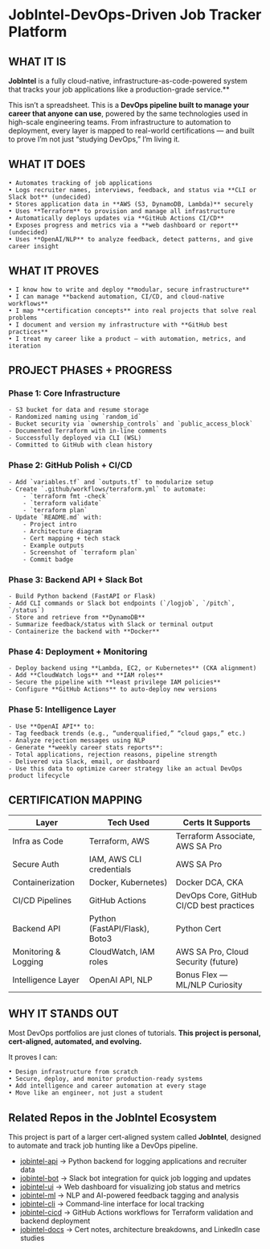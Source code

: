 # JobIntel-DevOps-Driven Job Tracker Platform

## WHAT IT IS

**JobIntel** is a fully cloud-native, infrastructure-as-code-powered system that tracks your job applications like a production-grade service.**

This isn’t a spreadsheet. This is a **DevOps pipeline built to manage your career that anyone can use**, powered by the same technologies used in high-scale engineering teams. From infrastructure to automation to deployment, every layer is mapped to real-world certifications — and built to prove I’m not just “studying DevOps,” I’m living it.

## WHAT IT DOES

    • Automates tracking of job applications
    • Logs recruiter names, interviews, feedback, and status via **CLI or Slack bot** (undecided)
    • Stores application data in **AWS (S3, DynamoDB, Lambda)** securely
    • Uses **Terraform** to provision and manage all infrastructure
    • Automatically deploys updates via **GitHub Actions CI/CD**
    • Exposes progress and metrics via a **web dashboard or report** (undecided)
    • Uses **OpenAI/NLP** to analyze feedback, detect patterns, and give career insight

## WHAT IT PROVES

    • I know how to write and deploy **modular, secure infrastructure**
    • I can manage **backend automation, CI/CD, and cloud-native workflows**
    • I map **certification concepts** into real projects that solve real problems
    • I document and version my infrastructure with **GitHub best practices**
    • I treat my career like a product — with automation, metrics, and iteration

## PROJECT PHASES + PROGRESS

### Phase 1: Core Infrastructure

    - S3 bucket for data and resume storage
    - Randomized naming using `random_id`
    - Bucket security via `ownership_controls` and `public_access_block`
    - Documented Terraform with in-line comments
    - Successfully deployed via CLI (WSL)
    - Committed to GitHub with clean history

### Phase 2: GitHub Polish + CI/CD

    - Add `variables.tf` and `outputs.tf` to modularize setup
    - Create `.github/workflows/terraform.yml` to automate:
        - `terraform fmt -check`
        - `terraform validate`
        - `terraform plan`
    - Update `README.md` with:
        - Project intro
        - Architecture diagram
        - Cert mapping + tech stack
        - Example outputs
        - Screenshot of `terraform plan`
        - Commit badge

### Phase 3: Backend API + Slack Bot

    - Build Python backend (FastAPI or Flask)
    - Add CLI commands or Slack bot endpoints (`/logjob`, `/pitch`, `/status`)
    - Store and retrieve from **DynamoDB**
    - Summarize feedback/status with Slack or terminal output
    - Containerize the backend with **Docker**

### Phase 4: Deployment + Monitoring

    - Deploy backend using **Lambda, EC2, or Kubernetes** (CKA alignment)
    - Add **CloudWatch logs** and **IAM roles**
    - Secure the pipeline with **least privilege IAM policies**
    - Configure **GitHub Actions** to auto-deploy new versions

### Phase 5: Intelligence Layer

    - Use **OpenAI API** to:
    - Tag feedback trends (e.g., “underqualified,” “cloud gaps,” etc.)
    - Analyze rejection messages using NLP
    - Generate **weekly career stats reports**:
    - Total applications, rejection reasons, pipeline strength
    - Delivered via Slack, email, or dashboard
    - Use this data to optimize career strategy like an actual DevOps product lifecycle

## CERTIFICATION MAPPING

| Layer                | Tech Used                        | Certs It Supports                          |
|----------------------|-----------------------------------|--------------------------------------------|
| Infra as Code        | Terraform, AWS                   | Terraform Associate, AWS SA Pro           |
| Secure Auth          | IAM, AWS CLI credentials         | AWS SA Pro                                |
| Containerization     | Docker, Kubernetes)   | Docker DCA, CKA                           |
| CI/CD Pipelines      | GitHub Actions                   | DevOps Core, GitHub CI/CD best practices  |
| Backend API          | Python (FastAPI/Flask), Boto3    | Python Cert                     |
| Monitoring & Logging | CloudWatch, IAM roles            | AWS SA Pro, Cloud Security (future)       |
| Intelligence Layer   | OpenAI API, NLP                  | Bonus Flex — ML/NLP Curiosity             |

## WHY IT STANDS OUT

Most DevOps portfolios are just clones of tutorials.
**This project is personal, cert-aligned, automated, and evolving.**

It proves I can:

    • Design infrastructure from scratch
    • Secure, deploy, and monitor production-ready systems
    • Add intelligence and career automation at every stage
    • Move like an engineer, not just a student

## Related Repos in the JobIntel Ecosystem

This project is part of a larger cert-aligned system called **JobIntel**, designed to automate and track job hunting like a DevOps pipeline.

- [jobintel-api](https://github.com/yourusername/jobintel-api) → Python backend for logging applications and recruiter data
- [jobintel-bot](https://github.com/yourusername/jobintel-bot) → Slack bot integration for quick job logging and updates
- [jobintel-ui](https://github.com/yourusername/jobintel-ui) → Web dashboard for visualizing job status and metrics
- [jobintel-ml](https://github.com/yourusername/jobintel-ml) → NLP and AI-powered feedback tagging and analysis
- [jobintel-cli](https://github.com/yourusername/jobintel-cli) → Command-line interface for local tracking
- [jobintel-cicd](https://github.com/yourusername/jobintel-cicd) → GitHub Actions workflows for Terraform validation and backend deployment
- [jobintel-docs](https://github.com/yourusername/jobintel-docs) → Cert notes, architecture breakdowns, and LinkedIn case studies
